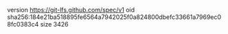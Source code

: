 version https://git-lfs.github.com/spec/v1
oid sha256:184e21ba518895fe6564a7942025f0a824800dbefc33661a7969ec08fc0383c4
size 3426
